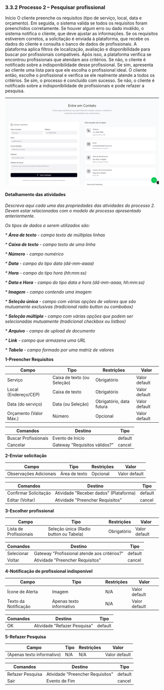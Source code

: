 ### 3.3.2 Processo 2 – Pesquisar profissional

Início
O cliente preenche os requisitos (tipo de serviço, local, data e orçamento). Em seguida, o sistema valida se todos os requisitos foram preenchidos corretamente. Se houver algum erro ou dado inválido, o sistema notifica o cliente, que deve ajustar as informações.
Se os requisitos estiverem corretos, a solicitação é enviada à plataforma, que recebe os dados do cliente e consulta o banco de dados de profissionais. A plataforma aplica filtros de localização, avaliação e disponibilidade para buscar por profissionais compatíveis.
Após isso, a plataforma verifica se encontrou profissionais que atendam aos critérios.
Se não, o cliente é notificado sobre a indisponibilidade desse profissional.
Se sim, apresenta ao cliente uma lista para que ele escolha o profissional ideal.
O cliente então, escolhe o profissional e verifica se ele realmente atende a todos os critérios.
Se sim, o processo é concluído com sucesso. Se não, o cliente é notificado sobre a indisponibilidade de profissionais e pode refazer a pesquisa.

![Exemplo de um Modelo BPMN do PROCESSO 2](entreemcontato.png "Modelo BPMN do Processo 2.")


#### Detalhamento das atividades

_Descreva aqui cada uma das propriedades das atividades do processo 2. 
Devem estar relacionadas com o modelo de processo apresentado anteriormente._

_Os tipos de dados a serem utilizados são:_

_* **Área de texto** - campo texto de múltiplas linhas_

_* **Caixa de texto** - campo texto de uma linha_

_* **Número** - campo numérico_

_* **Data** - campo do tipo data (dd-mm-aaaa)_

_* **Hora** - campo do tipo hora (hh:mm:ss)_

_* **Data e Hora** - campo do tipo data e hora (dd-mm-aaaa, hh:mm:ss)_

_* **Imagem** - campo contendo uma imagem_

_* **Seleção única** - campo com várias opções de valores que são mutuamente exclusivas (tradicional radio button ou combobox)_

_* **Seleção múltipla** - campo com várias opções que podem ser selecionadas mutuamente (tradicional checkbox ou listbox)_

_* **Arquivo** - campo de upload de documento_

_* **Link** - campo que armazena uma URL_

_* **Tabela** - campo formado por uma matriz de valores_

**1-Preencher Requisitos**

| **Campo**       | **Tipo**         | **Restrições** | **Valor** |
| ---             | ---              | ---            | ---               |
| Serviço | Caixa de texto (ou Seleção)  |   Obrigatório    |   Valor default       |
| Local (Endereço/CEP) | Caixa de texto  |   Obrigatório    |   Valor default       |
| Data (do serviço) | Data (ou Seleção)  |   Obrigatório, data futura    |   Valor default       |
| Orçamento (Valor Máx.) | Número  |   Opcional    |   Valor default       |


| **Comandos**         |  **Destino**                   | **Tipo** |
| ---                  | ---                            | ---               |
| Buscar Profissionais | Evento de Início  | default  |     
| Cancelar | Gateway "Requisitos válidos?"  | cancel |                |

**2-Enviar solicitação**

| **Campo**       | **Tipo**         | **Restrições** | **Valor** |
| ---             | ---              | ---            | ---               |
| Observações Adicionais | Área de texto  |     Opcional           |    Valor default               |


| **Comandos**         |  **Destino**                   | **Tipo**          |
| ---                  | ---                            | ---               |
| Confirmar Solicitação | Atividade "Receber dados" (Plataforma)  | default |
| Editar (Voltar) | Atividade "Preencher Requisitos"  | cancel |

**3-Escolher profissional**

| **Campo**       | **Tipo**         | **Restrições** | **Valor** |
| ---             | ---              | ---            | ---               |
| Lista de Profissionais | Seleção única (Radio button ou Tabela)  |     Obrigatório          |    Valor default               |


| **Comandos**         |  **Destino**                   | **Tipo**          |
| ---                  | ---                            | ---               |
| Selecionar | Gateway "Profissional atende aos critérios?"  | default |
| Voltar | Atividade "Preencher Requisitos"  | cancel |

**4-Notificação de profissional indisponível**

| **Campo**       | **Tipo**         | **Restrições** | **Valor** |
| ---             | ---              | ---            | ---               |
| Ícone de Alerta | Imagem  |  N/A    |    Valor default               |
| Texto da Notificação | Apenas texto informativo  |  N/A    |    Valor default               |


| **Comandos**         |  **Destino**                   | **Tipo**          |
| ---                  | ---                            | ---               |
| OK  | Atividade "Refazer Pesquisa" | default |

**5-Refazer Pesquisa**

| **Campo**       | **Tipo**         | **Restrições** | **Valor** |
| ---             | ---              | ---            | ---               |
| (Apenas texto informativo) | N/A  |  N/A    |    Valor default               |

| **Comandos**         |  **Destino**                   | **Tipo**          |
| ---                  | ---                            | ---               |
| Refazer Pesquisa | Atividade "Preencher Requisitos" | default |
| Sair | Evento de Fim | cancel |


